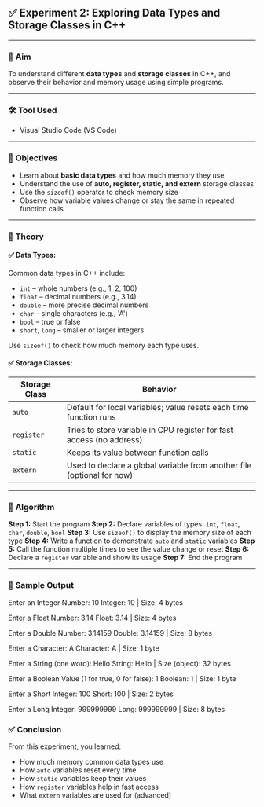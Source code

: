 ## ✅ **Experiment 2: Exploring Data Types and Storage Classes in C++**

---

### 🎯 **Aim**

To understand different **data types** and **storage classes** in C++, and observe their behavior and memory usage using simple programs.

---

### 🛠️ **Tool Used**

* Visual Studio Code (VS Code)

---

### 🎯 **Objectives**

* Learn about **basic data types** and how much memory they use
* Understand the use of **auto, register, static, and extern** storage classes
* Use the `sizeof()` operator to check memory size
* Observe how variable values change or stay the same in repeated function calls

---

### 📘 **Theory**

#### ✅ Data Types:

Common data types in C++ include:

* `int` – whole numbers (e.g., 1, 2, 100)
* `float` – decimal numbers (e.g., 3.14)
* `double` – more precise decimal numbers
* `char` – single characters (e.g., 'A')
* `bool` – true or false
* `short`, `long` – smaller or larger integers

Use `sizeof()` to check how much memory each type uses.

#### ✅ Storage Classes:

| Storage Class | Behavior                                                               |
| ------------- | ---------------------------------------------------------------------- |
| `auto`        | Default for local variables; value resets each time function runs      |
| `register`    | Tries to store variable in CPU register for fast access (no address)   |
| `static`      | Keeps its value between function calls                                 |
| `extern`      | Used to declare a global variable from another file (optional for now) |

---

### 🧾 **Algorithm**

**Step 1:** Start the program
**Step 2:** Declare variables of types: `int`, `float`, `char`, `double`, `bool`
**Step 3:** Use `sizeof()` to display the memory size of each type
**Step 4:** Write a function to demonstrate `auto` and `static` variables
**Step 5:** Call the function multiple times to see the value change or reset
**Step 6:** Declare a `register` variable and show its usage
**Step 7:** End the program

---

### 🔎 **Sample Output**


Enter an Integer Number: 10
Integer: 10 | Size: 4 bytes

Enter a Float Number: 3.14
Float: 3.14 | Size: 4 bytes

Enter a Double Number: 3.14159
Double: 3.14159 | Size: 8 bytes

Enter a Character: A
Character: A | Size: 1 byte

Enter a String (one word): Hello
String: Hello | Size (object): 32 bytes

Enter a Boolean Value (1 for true, 0 for false): 1
Boolean: 1 | Size: 1 byte

Enter a Short Integer: 100
Short: 100 | Size: 2 bytes

Enter a Long Integer: 999999999
Long: 999999999 | Size: 8 bytes




### ✅ **Conclusion**

From this experiment, you learned:

* How much memory common data types use
* How `auto` variables reset every time
* How `static` variables keep their values
* How `register` variables help in fast access
* What `extern` variables are used for (advanced)

